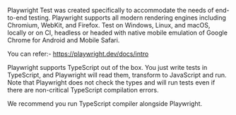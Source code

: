 Playwright Test was created specifically to accommodate the needs of end-to-end testing. Playwright supports all modern rendering engines including Chromium, WebKit, and Firefox. Test on Windows, Linux, and macOS, locally or on CI, headless or headed with native mobile emulation of Google Chrome for Android and Mobile Safari.

You can refer:-
https://playwright.dev/docs/intro

Playwright supports TypeScript out of the box. You just write tests in TypeScript, and Playwright will read them, transform to JavaScript and run. Note that Playwright does not check the types and will run tests even if there are non-critical TypeScript compilation errors.

We recommend you run TypeScript compiler alongside Playwright.
